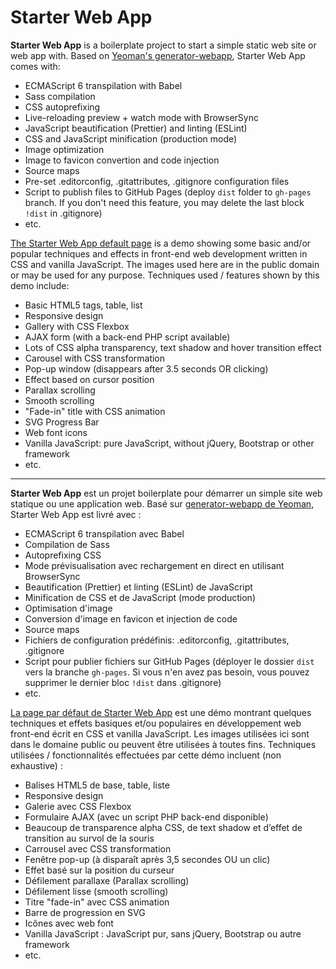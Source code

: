 # Starter Web App

**Starter Web App** is a boilerplate project to start a simple static web site or web app with. Based on [Yeoman's generator-webapp](https://github.com/yeoman/generator-webapp), Starter Web App comes with:

* ECMAScript 6 transpilation with Babel
* Sass compilation
* CSS autoprefixing
* Live-reloading preview + watch mode with BrowserSync
* JavaScript beautification (Prettier) and linting (ESLint)
* CSS and JavaScript minification (production mode)
* Image optimization
* Image to favicon convertion and code injection
* Source maps
* Pre-set .editorconfig, .gitattributes, .gitignore configuration files
* Script to publish files to GitHub Pages (deploy `dist` folder to `gh-pages` branch. If you don't need this feature, you may delete the last block `!dist` in .gitignore)
* etc.

[The Starter Web App default page](https://starter-web-app.tomchen.org/) is a demo showing some basic and/or popular techniques and effects in front-end web development written in CSS and vanilla JavaScript. The images used here are in the public domain or may be used for any purpose. Techniques used / features shown by this demo include:

* Basic HTML5 tags, table, list
* Responsive design
* Gallery with CSS Flexbox
* AJAX form (with a back-end PHP script available)
* Lots of CSS alpha transparency, text shadow and hover transition effect
* Carousel with CSS transformation
* Pop-up window (disappears after 3.5 seconds OR clicking)
* Effect based on cursor position
* Parallax scrolling
* Smooth scrolling
* "Fade-in" title with CSS animation
* SVG Progress Bar
* Web font icons
* Vanilla JavaScript: pure JavaScript, without jQuery, Bootstrap or other framework
* etc.

---

**Starter Web App** est un projet boilerplate pour démarrer un simple site web statique ou une application web. Basé sur [generator-webapp de Yeoman](https://github.com/yeoman/generator-webapp), Starter Web App est livré avec :

* ECMAScript 6 transpilation avec Babel
* Compilation de Sass
* Autoprefixing CSS
* Mode prévisualisation avec rechargement en direct en utilisant BrowserSync
* Beautification (Prettier) et linting (ESLint) de JavaScript
* Minification de CSS et de JavaScript (mode production)
* Optimisation d'image
* Conversion d'image en favicon et injection de code
* Source maps
* Fichiers de configuration prédéfinis: .editorconfig, .gitattributes, .gitignore
* Script pour publier fichiers sur GitHub Pages (déployer le dossier `dist` vers la branche `gh-pages`. Si vous n'en avez pas besoin, vous pouvez supprimer le dernier bloc `!dist` dans .gitignore)
* etc.

[La page par défaut de Starter Web App](https://starter-web-app.tomchen.org/) est une démo montrant quelques techniques et effets basiques et/ou populaires en développement web front-end écrit en CSS et vanilla JavaScript. Les images utilisées ici sont dans le domaine public ou peuvent être utilisées à toutes fins. Techniques utilisées / fonctionnalités effectuées par cette démo incluent (non exhaustive) :

* Balises HTML5 de base, table, liste
* Responsive design
* Galerie avec CSS Flexbox
* Formulaire AJAX (avec un script PHP back-end disponible)
* Beaucoup de transparence alpha CSS, de text shadow et d’effet de transition au survol de la souris
* Carrousel avec CSS transformation
* Fenêtre pop-up (à disparaît après 3,5 secondes OU un clic)
* Effet basé sur la position du curseur
* Défilement parallaxe (Parallax scrolling)
* Défilement lisse (smooth scrolling)
* Titre "fade-in" avec CSS animation
* Barre de progression en SVG
* Icônes avec web font
* Vanilla JavaScript : JavaScript pur, sans jQuery, Bootstrap ou autre framework
* etc.
